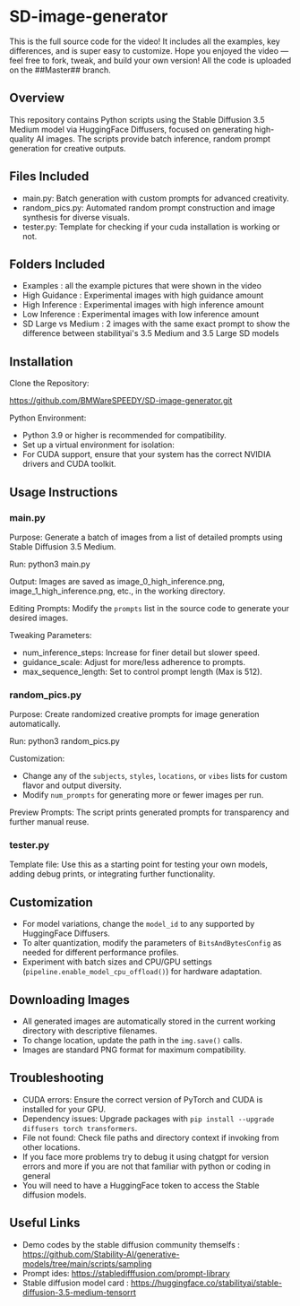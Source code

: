 # SD-image-generator
This is the full source code for the video! It includes all the examples, key differences, and is super easy to customize. Hope you enjoyed the video — feel free to fork, tweak, and build your own version! All the code is uploaded on the ##Master## branch.

## Overview
This repository contains Python scripts using the Stable Diffusion 3.5 Medium model via HuggingFace Diffusers, focused on generating high-quality AI images. The scripts provide batch inference, random prompt generation for creative outputs.

## Files Included
- main.py: Batch generation with custom prompts for advanced creativity.
- random_pics.py: Automated random prompt construction and image synthesis for diverse visuals.
- tester.py: Template for checking if your cuda installation is working or not.

## Folders Included
 - Examples : all the example pictures that were shown in the video
 - High Guidance : Experimental images with high guidance amount
 - High Inference : Experimental images with high inference amount
 - Low Inference : Experimental images with low inference amount
 - SD Large vs Medium : 2 images with the same exact prompt to show the difference between stabilityai's 3.5 Medium and 3.5 Large SD models 

## Installation
Clone the Repository:

https://github.com/BMWareSPEEDY/SD-image-generator.git

Python Environment:
- Python 3.9 or higher is recommended for compatibility.
- Set up a virtual environment for isolation:
- For CUDA support, ensure that your system has the correct NVIDIA drivers and CUDA toolkit.

## Usage Instructions

### main.py
Purpose: Generate a batch of images from a list of detailed prompts using Stable Diffusion 3.5 Medium.

Run:
python3 main.py

Output: Images are saved as image_0_high_inference.png, image_1_high_inference.png, etc., in the working directory.

Editing Prompts: Modify the `prompts` list in the source code to generate your desired images.

Tweaking Parameters:
- num_inference_steps: Increase for finer detail but slower speed.
- guidance_scale: Adjust for more/less adherence to prompts.
- max_sequence_length: Set to control prompt length (Max is 512).

### random_pics.py
Purpose: Create randomized creative prompts for image generation automatically.

Run:
python3 random_pics.py

Customization:
- Change any of the `subjects`, `styles`, `locations`, or `vibes` lists for custom flavor and output diversity.
- Modify `num_prompts` for generating more or fewer images per run.

Preview Prompts: The script prints generated prompts for transparency and further manual reuse.

### tester.py
Template file: Use this as a starting point for testing your own models, adding debug prints, or integrating further functionality.

## Customization
- For model variations, change the `model_id` to any supported by HuggingFace Diffusers.
- To alter quantization, modify the parameters of `BitsAndBytesConfig` as needed for different performance profiles.
- Experiment with batch sizes and CPU/GPU settings (`pipeline.enable_model_cpu_offload()`) for hardware adaptation.

## Downloading Images
- All generated images are automatically stored in the current working directory with descriptive filenames.
- To change location, update the path in the `img.save()` calls.
- Images are standard PNG format for maximum compatibility.

## Troubleshooting
- CUDA errors: Ensure the correct version of PyTorch and CUDA is installed for your GPU.
- Dependency issues: Upgrade packages with `pip install --upgrade diffusers torch transformers`.
- File not found: Check file paths and directory context if invoking from other locations.
- If you face more problems try to debug it using chatgpt for version errors and more if you are not that familiar with python or coding in general
- You will need to have a HuggingFace token to access the Stable diffusion models.

## Useful Links
 - Demo codes by the stable diffusion community themselfs : https://github.com/Stability-AI/generative-models/tree/main/scripts/sampling
 - Prompt ides: https://stabledifffusion.com/prompt-library
 - Stable diffusion model card : https://huggingface.co/stabilityai/stable-diffusion-3.5-medium-tensorrt
